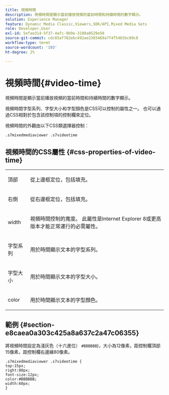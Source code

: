```yaml
---
title: 視頻時間
description: 視頻時間是顯示當前播放視頻的當前時間和持續時間的數字顯示。
solution: Experience Manager
feature: Dynamic Media Classic,Viewers,SDK/API,Mixed Media Sets
role: Developer,User
exl-id: 5efae314-5f37-4afc-9b9e-3108a8529e50
source-git-commit: cdc85af782ebc492ae2303469a7f4f54b5bc09c8
workflow-type: tm+mt
source-wordcount: '193'
ht-degree: 2%

---
```


# 視頻時間{#video-time}

視頻時間是顯示當前播放視頻的當前時間和持續時間的數字顯示。

<!--<a id="section_061E550C1C1D4DB2BD663A898895B38C"></a>-->

視頻時間字型系列、字型大小和字型顏色是CSS可以控制的屬性之一。 也可以通過CSS相對於包含該控制項的控制欄來定位。

視頻時間的外觀由以下CSS類選擇器控制：

```
.s7mixedmediaviewer .s7videotime
```

## 視頻時間的CSS屬性 {#css-properties-of-video-time}

<table id="table_C48C56E696304C9BAFEE71BA9EA9A174"> 
 <tbody> 
  <tr> 
   <td colname="col1"> <p> <span class="codeph"> 頂部 </span> </p> </td> 
   <td colname="col2"> <p>從上邊框定位，包括填充。 </p> </td> 
  </tr> 
  <tr> 
   <td colname="col1"> <p> <span class="codeph"> 右側 </span> </p> </td> 
   <td colname="col2"> <p>從右邊框定位，包括填充。 </p> </td> 
  </tr> 
  <tr> 
   <td colname="col1"> <p> <span class="codeph"> width </span> </p> </td> 
   <td colname="col2"> <p> 視頻時間控制的寬度。 此屬性是Internet Explorer 8或更高版本才能正常運行的必需屬性。 </p> </td> 
  </tr> 
  <tr> 
   <td colname="col1"> <p> <span class="codeph"> 字型系列 </span> </p> </td> 
   <td colname="col2"> <p>用於時間顯示文本的字型系列。 </p> </td> 
  </tr> 
  <tr> 
   <td colname="col1"> <p> <span class="codeph"> 字型大小 </span> </p> </td> 
   <td colname="col2"> <p>用於時間顯示文本的字型大小。 </p> </td> 
  </tr> 
  <tr> 
   <td colname="col1"> <p> <span class="codeph"> color </span> </p> </td> 
   <td colname="col2"> <p>用於時間顯示文本的字型顏色。 </p> </td> 
  </tr> 
 </tbody> 
</table>

## 範例 {#section-e8caea0a303c425a8a637c2a47c06355}

將視頻時間設定為淺灰色（十六進位） `#BBBBBB`)，大小為12像素，距控制欄頂部15像素，距控制欄右邊緣80像素。

```
.s7mixedmediaviewer .s7videotime { 
top:15px; 
right:80px; 
font-size:12px; 
color:#BBBBBB; 
width:60px;  
}
```
